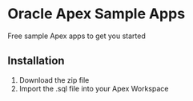 # Oracle Apex Sample Apps
Free sample Apex apps to get you started

## Installation

1. Download the zip file
2. Import the .sql file into your Apex Workspace
